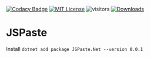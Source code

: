 [![Codacy Badge](https://app.codacy.com/project/badge/Grade/fe6f2024150c4d9492076a4da1a6ccfa)](https://app.codacy.com/gh/Mrgaton/JSPaste-CS)
[![MIT License][img_license]][license]
![visitors](https://visitor-badge.laobi.icu/badge?page_id=Mrgaton.JSPaste-CS)
[![Downloads](https://img.shields.io/github/downloads/Mrgaton/JSPaste-CS/total?color=green)]()

[license]: LICENSE.md

[img_license]: https://img.shields.io/github/license/Mrgaton/JSPaste-CS.svg?style=flat

# JSPaste

Install `dotnet add package JSPaste.Net --version 0.0.1`